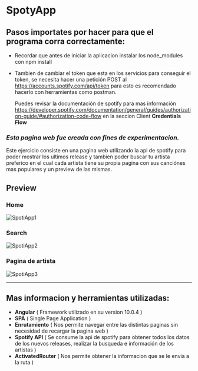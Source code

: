 # SpotyApp
  
  ## Pasos importates por hacer para que el programa corra correctamente:
- Recordar que antes de iniciar la aplicacion instalar los node_modules con npm install
- Tambien de cambiar el token que esta en los servicios para conseguir el token, se 
  necesita hacer una petición POST al https://accounts.spotify.com/api/token
  para esto es recomendado hacerlo con herramientas como postman.
  
  Puedes revisar la documentación de spotify para mas información
  https://developer.spotify.com/documentation/general/guides/authorization-guide/#authorization-code-flow en la seccion Client **Credentials Flow**


### *Esta pagina web fue creada con fines de experimentacion.*

Este ejercicio consiste en una pagina web utilizando la api de spotify para poder mostrar
los ultimos release y tambien poder buscar tu artista preferico en el cual cada artista tiene
su propia pagina con sus canciónes mas populares y un preview de las mismas.
  
  ## Preview
  
  ### Home
![SpotiApp1](https://user-images.githubusercontent.com/37966712/92272666-35ee9a00-eea7-11ea-8629-7f114a2135c1.png)

  ### Search
![SpotiApp2](https://user-images.githubusercontent.com/37966712/92272674-3ab34e00-eea7-11ea-9f9b-c08918746b31.png)

  ### Pagina de artista
![SpotiApp3](https://user-images.githubusercontent.com/37966712/92273843-5ae40c80-eea9-11ea-815e-05229437d5d5.png)

-------

## Mas informacion y herramientas utilizadas:
 - **Angular** ( Framework utilizado en su version 10.0.4 )
 - **SPA** ( Single Page Application )
 - **Enrutamiento** ( Nos permite navegar entre las distintas paginas sin necesidad de recargar la pagina web )
 - **Spotify API** ( Se consume la api de spotify para obtener todos los datos de los nuevos releases, 
                     realizar la busqueda e información de los artistas )
 - **ActivatedRouter** ( Nos permite obtener la informacion que se le envia a la ruta )
 

